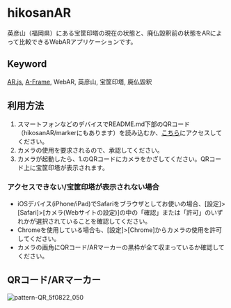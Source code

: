 # hikosanAR
英彦山（福岡県）にある宝筐印塔の現在の状態と、廃仏毀釈前の状態をARによって比較できるWebARアプリケーションです。

## Keyword
[AR.js](https://github.com/AR-js-org/AR.js), [A-Frame](https://aframe.io/), WebAR, 英彦山, 宝筐印塔, 廃仏毀釈

## 利用方法
1. スマートフォンなどのデバイスでREADME.md下部のQRコード（hikosanAR/markerにもあります）を読み込むか、[こちら](https://serene-dubinsky-5f0822.netlify.com/)にアクセスしてください。
2. カメラの使用を要求されるので、承認してください。
3. カメラが起動したら、1.のQRコードにカメラをかざしてください。QRコード上に宝筐印塔が表示されます。
### アクセスできない/宝筐印塔が表示されない場合
- iOSデバイス(iPhone/iPad)でSafariをブラウザとしてお使いの場合、[設定]>[Safari]>[カメラ(Webサイトの設定)]の中の「確認」または「許可」のいずれかが選択されていることを確認してください。
- Chromeを使用している場合も、[設定]>[Chrome]からカメラの使用を許可してください。
- カメラの画角にQRコード/ARマーカーの黒枠が全て収まっているか確認してください。

## QRコード/ARマーカー
![pattern-QR_5f0822_050](https://user-images.githubusercontent.com/37950446/79056835-62eea600-7c95-11ea-816f-2de5e6de050b.png)
